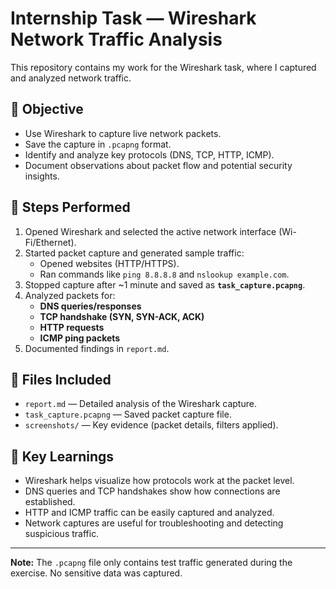 # Internship Task — Wireshark Network Traffic Analysis

This repository contains my work for the Wireshark task, where I captured and analyzed network traffic.

## 🔹 Objective
- Use Wireshark to capture live network packets.
- Save the capture in `.pcapng` format.
- Identify and analyze key protocols (DNS, TCP, HTTP, ICMP).
- Document observations about packet flow and potential security insights.

## 🔹 Steps Performed
1. Opened Wireshark and selected the active network interface (Wi-Fi/Ethernet).
2. Started packet capture and generated sample traffic:
   - Opened websites (HTTP/HTTPS).
   - Ran commands like `ping 8.8.8.8` and `nslookup example.com`.
3. Stopped capture after ~1 minute and saved as **`task_capture.pcapng`**.
4. Analyzed packets for:
   - **DNS queries/responses**
   - **TCP handshake (SYN, SYN-ACK, ACK)**
   - **HTTP requests**
   - **ICMP ping packets**
5. Documented findings in `report.md`.

## 🔹 Files Included
- `report.md` — Detailed analysis of the Wireshark capture.
- `task_capture.pcapng` — Saved packet capture file.
- `screenshots/` — Key evidence (packet details, filters applied).

## 🔹 Key Learnings
- Wireshark helps visualize how protocols work at the packet level.
- DNS queries and TCP handshakes show how connections are established.
- HTTP and ICMP traffic can be easily captured and analyzed.
- Network captures are useful for troubleshooting and detecting suspicious traffic.

---
**Note:** The `.pcapng` file only contains test traffic generated during the exercise. No sensitive data was captured.
